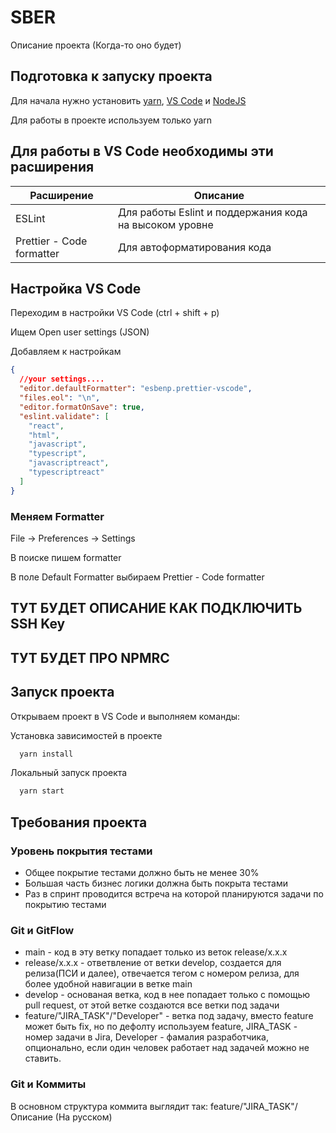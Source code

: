 # SBER

Описание проекта (Когда-то оно будет)

## Подготовка к запуску проекта

Для начала нужно установить [yarn](sberusersoft), [VS Code](sberusersoft) и [NodeJS](sberusersoft)

Для работы в проекте используем только yarn

## Для работы в VS Code необходимы эти расширения

| Расширение                | Описание                                               |
| ------------------------- | ------------------------------------------------------ |
| ESLint                    | Для работы Eslint и поддержания кода на высоком уровне |
| Prettier - Code formatter | Для автоформатирования кода                            |

## Настройка VS Code

Переходим в настройки VS Code (ctrl + shift + p)

Ищем Open user settings (JSON)

Добавляем к настройкам

```json
{
  //your settings....
  "editor.defaultFormatter": "esbenp.prettier-vscode",
  "files.eol": "\n",
  "editor.formatOnSave": true,
  "eslint.validate": [
    "react",
    "html",
    "javascript",
    "typescript",
    "javascriptreact",
    "typescriptreact"
  ]
}
```

### Меняем Formatter

File -> Preferences -> Settings

В поиске пишем formatter

В поле Default Formatter выбираем Prettier - Code formatter

## ТУТ БУДЕТ ОПИСАНИЕ КАК ПОДКЛЮЧИТЬ SSH Key

## ТУТ БУДЕТ ПРО NPMRC

## Запуск проекта

Открываем проект в VS Code и выполняем команды:

Установка зависимостей в проекте

```bash
  yarn install
```

Локальный запуск проекта

```bash
  yarn start
```

## Требования проекта

### Уровень покрытия тестами

- Общее покрытие тестами должно быть не менее 30%
- Большая часть бизнес логики должна быть покрыта тестами
- Раз в спринт проводится встреча на которой планируются задачи по покрытию тестами

### Git и GitFlow

- main - код в эту ветку попадает только из веток release/x.x.x
- release/x.x.x - ответвление от ветки develop, создается для релиза(ПСИ и далее), отвечается тегом с номером релиза, для более удобной навигации в ветке main
- develop - основаная ветка, код в нее попадает только с помощью pull request, от этой ветке создаются все ветки под задачи
- feature/"JIRA_TASK"/"Developer" - ветка под задачу, вместо feature может быть fix, но по дефолту используем feature, JIRA_TASK - номер задачи в Jira, Developer - фамалия разработчика, опционально, если один человек работает над задачей можно не ставить.

### Git и Коммиты

В основном структура коммита выглядит так: feature/"JIRA_TASK"/Описание (На русском)
